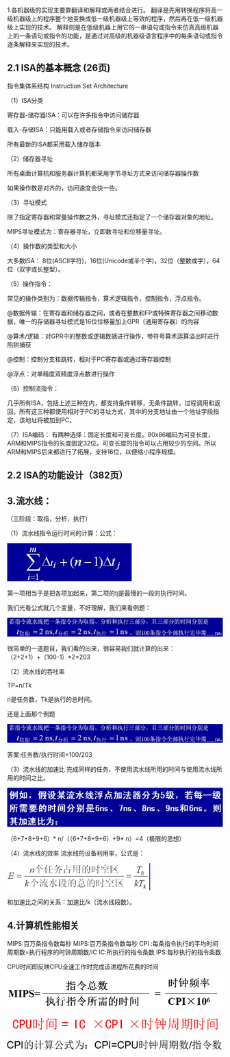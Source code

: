 1.各机器级的实现主要靠翻译和解释或两者结合进行。
翻译是先用转换程序将高一级机器级上的程序整个地变换成低一级机器级上等效的程序，然后再在低一级机器级上实现的技术。
解释则是在低级机器上用它的一串语句或指令来仿真高级机器上的一条语句或指令的功能，是通过对高级的机器级语言程序中的每条语句或指令逐条解释来实现的技术。



## 2.1 ISA的基本概念	(26页)

指令集体系结构 Instruction Set Architecture

（1）ISA分类

寄存器-储存器ISA：可以在许多指令中访问储存器

载入-存储ISA：只能用载入或者存储指令来访问储存器

所有最新的ISA都采用载入储存版本

（2）储存器寻址

所有桌面计算机和服务器计算机都采用字节寻址方式来访问储存器操作数

如果操作数是对齐的，访问速度会快一些。

（3）寻址模式

除了指定寄存器和常量操作数之外，寻址模式还指定了一个储存器对象的地址。

MIPS寻址模式为：寄存器寻址，立即数寻址和位移量寻址。

（4）操作数的类型和大小

大多数ISA： 8位(ASCII字符)，16位(Unicode或半个字)，32位（整数或字），64位（双字或长整型）。

（5）操作指令：

常见的操作类别为：数据传输指令，算术逻辑指令，控制指令，浮点指令。

@数据传输：在寄存器和储存器之间，或者在整数和FP或特殊寄存器之间移动数据，唯一的存储器寻址模式是16位位移量加上GPR（通用寄存器）的内容

@算术/逻辑：对GPR中的整数或逻辑数据进行操作，带符号算术运算溢出时进行陷阱捕获

@控制：控制分支和跳转，相对于PC寄存器或通过寄存器控制

@浮点：对单精度双精度浮点数进行操作

（6）控制流指令：

几乎所有ISA，包括上述三种在内，都支持条件转移，无条件跳转，过程调用和返回。所有这三种都使用相对于PC的寻址方式，其中的分支地址由一个地址字段指定，该地址将被加到PC。

（7）ISA编码： 有两种选择：固定长度和可变长度。80x86编码为可变长度，ARM和MIPS指令的长度固定32位。可变长度的指令可以占用较少的空间。所以ARM和MIPS后来都进行了拓展，支持16位，以便缩小程序规模。



## 2.2 ISA的功能设计（382页）







## 3.流水线：

（三阶段：取指，分析，执行）

（1）流水线指令运行时间的计算：公式：

![流水线的时间计算1](流水线的时间计算1.jpg)

第一项相当于是把各项加起来，第二项的tj是最慢的一段的执行时间。



我们光看公式就几个变量，不好理解，我们来看例题：

![流水线的时间计算2](流水线的时间计算2.jpg)

很简单的一道题目，我们看的出来，很容易我们就计算的出来：（2+2+1）+（100-1）*2=203



（2）流水线的吞吐率

TP=n/Tk

n是任务数，Tk是执行的总时间。

还是上面那个例题

![流水线的时间计算2](流水线的时间计算2.jpg)

答案:任务数/执行时间=100/203



（3）流水线的加速比
完成同样的任务，不使用流水线所用的时间与使用流水线所用的时间之比。

![流水线加速比](流水线加速比.jpg)

（6+7+8+9+6）* n/（（6+7+8+9+6）+9* n）=4（极限的思想）



（4）流水线的效率
流水线的设备利用率，公式是：

![流水线的效率1](流水线的效率1.jpg)

和加速比之间的关系：加速比/k（流水线段数）。





## 4.计算机性能相关

MIPS:百万条指令数每秒 MIPS:百万条指令数每秒
CPI :每条指令执行的平均时间周期数=执行程序的时钟周期数/IC
IC:所执行的指令条数
IPS:每秒执行的指令条数



CPU时间即反映CPU全速工作时完成该进程所花费的时间

![MIPS](MIPS.png)



![CPU](CPU.png)



![CPI](CPI.png)